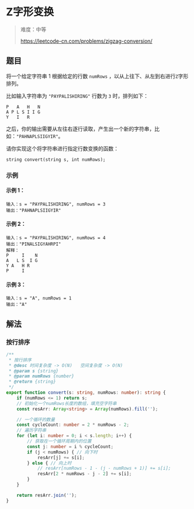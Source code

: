 # Z字形变换

> 难度：中等
>
> https://leetcode-cn.com/problems/zigzag-conversion/

## 题目
将一个给定字符串 1 根据给定的行数 `numRows` ，以从上往下、从左到右进行`Z`字形排列。

比如输入字符串为 `"PAYPALISHIRING"` 行数为 `3` 时，排列如下：

```
P   A   H   N
A P L S I I G
Y   I   R
```

之后，你的输出需要从左往右逐行读取，产生出一个新的字符串，比如：`"PAHNAPLSIIGYIR"`。

请你实现这个将字符串进行指定行数变换的函数：

`string convert(string s, int numRows);`

### 示例
#### 示例 1：
```
输入：s = "PAYPALISHIRING", numRows = 3
输出："PAHNAPLSIIGYIR"
```
#### 示例 2：
```
输入：s = "PAYPALISHIRING", numRows = 4
输出："PINALSIGYAHRPI"
解释：
P     I    N
A   L S  I G
Y A   H R
P     I
```
#### 示例 3：

```
输入：s = "A", numRows = 1
输出："A"
```

## 解法
### 按行排序
```typescript
/**
 * 按行排序
 * @desc 时间复杂度 -> O(N)   空间复杂度 -> O(N)
 * @param s {string}
 * @param numRows {number}
 * @return {string}
 */
export function convert(s: string, numRows: number): string {
    if (numRows <= 1) return s;
    // 初始化一个numRows长度的数组，填充空字符串
    const resArr: Array<string> = Array(numRows).fill('');

    // 一个循环的数量
    const cycleCount: number = 2 * numRows - 2;
    // 遍历字符串
    for (let i: number = 0; i < s.length; i++) {
        // 获取在一个循环周期内的位置
        const j: number = i % cycleCount;
        if (j < numRows) { // 向下时
            resArr[j] += s[i];
        } else { // 向上时
            // resArr[numRows - 1 - (j - numRows + 1)] += s[i];
            resArr[2 * numRows - j - 2] += s[i];
        }
    }

    return resArr.join('');
}
```

